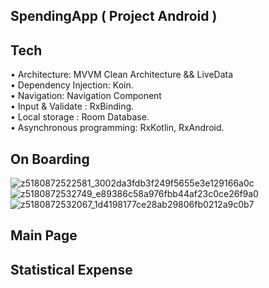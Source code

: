## SpendingApp ( Project Android )
## Tech
• Architecture: MVVM Clean Architecture && LiveData <br>
• Dependency Injection: Koin. <br>
• Navigation: Navigation Component <br>
• Input & Validate : RxBinding. <br>
• Local storage : Room Database. <br>
• Asynchronous programming: RxKotlin, RxAndroid. 

## On Boarding
![z5180872522581_3002da3fdb3f249f5655e3e129166a0c](https://github.com/dinhthi1440/traffic-sign-recognition-Group5/assets/108991843/00edc8fb-4afe-4b3d-a4cc-28df2d90b519)
![z5180872532749_e89386c58a976fbb44af23c0ce26f9a0](https://github.com/dinhthi1440/traffic-sign-recognition-Group5/assets/108991843/1731806e-b386-4a3a-a8db-dab02cb486cf)
![z5180872532067_1d4198177ce28ab29806fb0212a9c0b7](https://github.com/dinhthi1440/traffic-sign-recognition-Group5/assets/108991843/0fd0236f-16e9-4ec6-a33c-fdc713e2229a)
## Main Page

## Statistical Expense 
